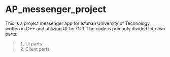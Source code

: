 # AP_messenger_project
This is a project messenger app for Isfahan University of Technology, written in C++ and utilizing Qt for GUI. The code is primarily divided into two parts:
<br />
> 1. Ui parts<br />
> 2. Client parts

